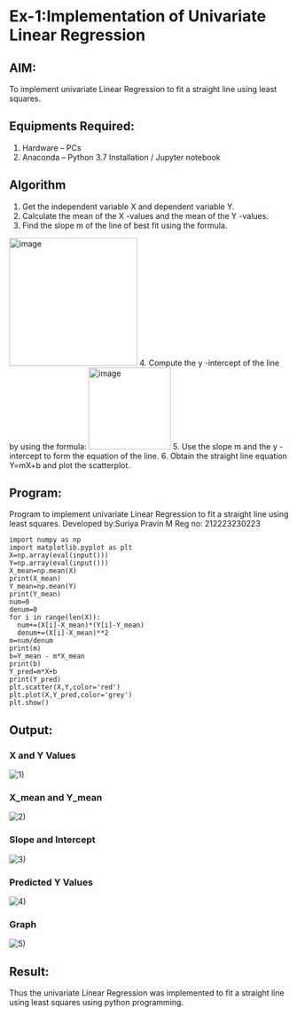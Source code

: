 # Ex-1:Implementation of Univariate Linear Regression

## AIM:
To implement univariate Linear Regression to fit a straight line using least squares.

## Equipments Required:
1. Hardware – PCs
2. Anaconda – Python 3.7 Installation / Jupyter notebook

## Algorithm
1. Get the independent variable X and dependent variable Y.
2. Calculate the mean of the X -values and the mean of the Y -values.
3. Find the slope m of the line of best fit using the formula. 
<img width="231" alt="image" src="https://user-images.githubusercontent.com/93026020/192078527-b3b5ee3e-992f-46c4-865b-3b7ce4ac54ad.png">
4. Compute the y -intercept of the line by using the formula:
<img width="148" alt="image" src="https://user-images.githubusercontent.com/93026020/192078545-79d70b90-7e9d-4b85-9f8b-9d7548a4c5a4.png">
5. Use the slope m and the y -intercept to form the equation of the line.
6. Obtain the straight line equation Y=mX+b and plot the scatterplot.

## Program:
Program to implement univariate Linear Regression to fit a straight line using least squares.
Developed by:Suriya Pravin M
Reg no: 212223230223

```
import numpy as np
import matplotlib.pyplot as plt
X=np.array(eval(input()))
Y=np.array(eval(input()))
X_mean=np.mean(X)
print(X_mean)
Y_mean=np.mean(Y)
print(Y_mean)
num=0
denum=0
for i in range(len(X)):
  num+=(X[i]-X_mean)*(Y[i]-Y_mean)
  denum+=(X[i]-X_mean)**2
m=num/denum
print(m)
b=Y_mean - m*X_mean
print(b)
Y_pred=m*X+b
print(Y_pred)
plt.scatter(X,Y,color='red')
plt.plot(X,Y_pred,color='grey') 
plt.show() 
```

## Output:
### X and Y Values
![1)](https://github.com/user-attachments/assets/b4e27c65-cb28-467a-9a36-56f6117c21f2)
### X_mean and Y_mean
![2)](https://github.com/user-attachments/assets/cb7c3cf8-603f-40aa-a1b3-f85a16be87f5)
### Slope and Intercept
![3)](https://github.com/user-attachments/assets/01a3b20e-3d19-4ad4-a1d5-81455fdde280)
### Predicted Y Values
![4)](https://github.com/user-attachments/assets/2d784a41-3a3a-4465-8e2f-a907a9d35f4f)
### Graph
![5)](https://github.com/user-attachments/assets/a1d04a12-62e1-4dc3-9446-fda70c61e248)





## Result:
Thus the univariate Linear Regression was implemented to fit a straight line using least squares using python programming.
